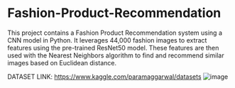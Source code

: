 # Fashion-Product-Recommendation
This project contains a Fashion Product Recommendation system using a CNN model in Python. 
It leverages 44,000 fashion images to extract features using the pre-trained ResNet50 model. These features are then used with the Nearest Neighbors algorithm to find and recommend similar images based on Euclidean distance. 

DATASET LINK: https://www.kaggle.com/paramaggarwal/datasets
![image](https://github.com/vaiibs/Fashion-Product-Recommendation/assets/97294116/9d3f6b00-cc48-498c-9eec-3e27b7a0045f)

